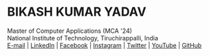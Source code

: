 # BIKASH KUMAR YADAV                                                                       
 Master of Computer Applications (MCA '24)                                                   
 National Institute of Technology, Tiruchirappalli, India                                       
[E-mail](mailto:yaduvanshibikash1998@gmail.com) | [LinkedIn](https://www.linkedin.com/in/bikash-kumar-yadav-461237223/) | [Facebook]() | [Instagram]() | [Twitter]() | [YouTube]() | [GitHub](https://github.com/034-BikashKumarYadav)
